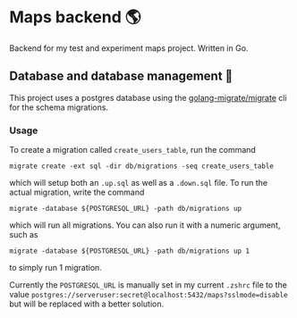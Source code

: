 # Maps backend 🌎

Backend for my test and experiment maps project. Written in Go.


## Database and database management 💾

This project uses a postgres database using the [golang-migrate/migrate](https://github.com/golang-migrate/migrate/tree/v4.16.2/cmd/migrate) cli for the schema migrations. 

### Usage

To create a migration called `create_users_table`, run the command

```
migrate create -ext sql -dir db/migrations -seq create_users_table
```

which will setup both an `.up.sql` as well as a `.down.sql` file. To run the actual migration, write the command

```
migrate -database ${POSTGRESQL_URL} -path db/migrations up
```

which will run all migrations. You can also run it with a numeric argument, such as 

```
migrate -database ${POSTGRESQL_URL} -path db/migrations up 1
```

to simply run 1 migration.

Currently the `POSTGRESQL_URL` is manually set in my current `.zshrc` file to the value `postgres://serveruser:secret@localhost:5432/maps?sslmode=disable` but will be replaced with a better solution.